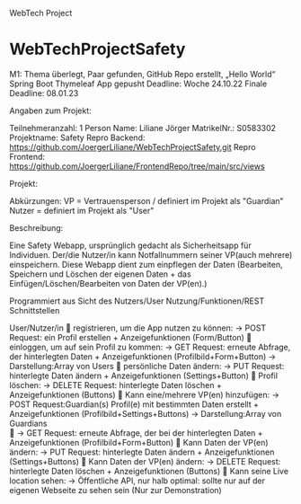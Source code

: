 WebTech Project

# WebTechProjectSafety
M1: Thema überlegt, Paar gefunden, GitHub Repo erstellt, „Hello World“ Spring Boot Thymeleaf App gepusht
Deadline: Woche 24.10.22
Finale Deadline: 08.01.23

Angaben zum Projekt:

Teilnehmeranzahl: 1 Person
Name: Liliane Jörger
MatrikelNr.: S0583302
Projektname: Safety
Repro Backend: https://github.com/JoergerLiliane/WebTechProjectSafety.git
Repro Frontend: https://github.com/JoergerLiliane/FrontendRepo/tree/main/src/views

Projekt:

Abkürzungen:
VP = Vertrauensperson / definiert im Projekt als "Guardian"
Nutzer = definiert im Projekt als "User"

Beschreibung: 

Eine Safety Webapp, ursprünglich gedacht als Sicherheitsapp für Individuen. 
Der/die Nutzer/in kann Notfallnummern seiner VP(auch mehrere) einspeichern.
Diese Webapp dient zum einpflegen der Daten (Bearbeiten, Speichern und Löschen der eigenen Daten + das Einfügen/Löschen/Bearbeiten
von Daten der VP(en).)


Programmiert aus Sicht des Nutzers/User
Nutzung/Funktionen/REST Schnittstellen

User/Nutzer/in
  registrieren, um die App nutzen zu können: -> POST Request: ein Profil erstellen + Anzeigefunktionen (Form/Button)
  einloggen, um auf sein Profil zu kommen:   -> GET Request: erneute Abfrage, der hinterlegten Daten + Anzeigefunktionen (Profilbild+Form+Button)
-> Darstellung:Array von Users
  persönliche Daten ändern:                 -> PUT Request: hinterlegte Daten ändern + Anzeigefunktionen (Settings+Button)
  Profil löschen:                            -> DELETE Request: hinterlegte Daten löschen + Anzeigefunktionen (Buttons)
  Kann eine/mehrere VP(en) hinzufügen:       -> POST Request:Guardian(s) Profil(e) mit bestimmten Daten erstellt + Anzeigefunktionen (Profilbild+Settings+Buttons)
-> Darstellung:Array von Guardians                                          
                                             -> GET Request: erneute Abfrage, der bei der hinterlegten Daten + Anzeigefunktionen (Profilbild+Form+Button)
  Kann Daten der VP(en) ändern:              -> PUT Request: hinterlegte Daten ändern + Anzeigefunktionen (Settings+Buttons)
  Kann Daten der VP(en) ändern:              -> DELETE Request: hinterlegte Daten löschen + Anzeigefunktionen (Buttons)
  Kann seine Live location sehen:            -> Öffentliche API, nur halb optimal: sollte nur auf der eigenen Webseite zu sehen sein (Nur zur Demonstration)

